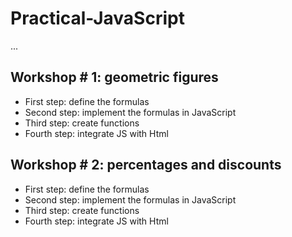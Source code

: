 # Practical-JavaScript

...

## Workshop # 1: geometric figures

- First step: define the formulas
- Second step: implement the formulas in JavaScript
- Third step: create functions
- Fourth step: integrate JS with Html

## Workshop # 2: percentages and discounts

- First step: define the formulas
- Second step: implement the formulas in JavaScript
- Third step: create functions
- Fourth step: integrate JS with Html